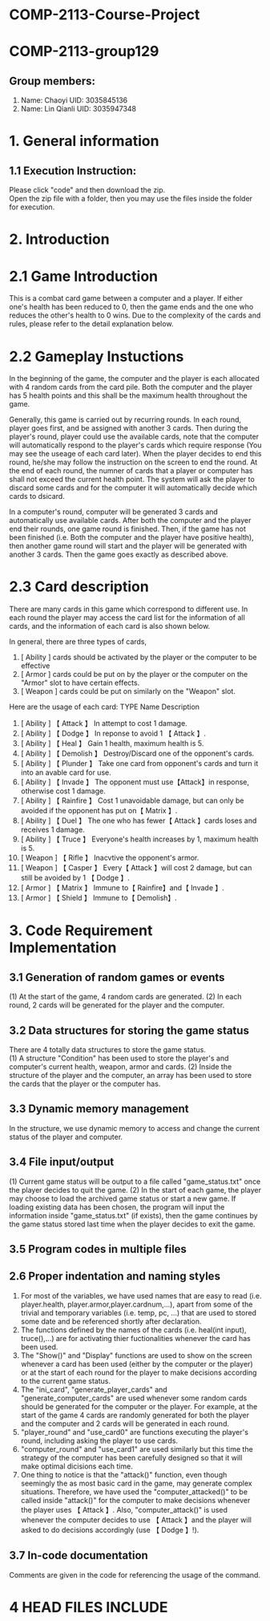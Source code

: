 # COMP-2113-Course-Project
# COMP-2113-group129
## Group members:
1. Name: Chaoyi   UID: 3035845136
2. Name: Lin Qianli  UID: 3035947348
# 1. General information  
## 1.1 Execution Instruction:
Please click "code" and then download the zip.  
Open the zip file with a folder, then you may use the files inside the folder for execution.

# 2. Introduction
# 2.1 Game Introduction
This is a combat card game between a computer and a player. If either one's health has been reduced to 0, then the game ends and the one who reduces the other's health to 0 wins. Due to the complexity of the cards and rules, please refer to the detail explanation below.
# 2.2 Gameplay Instuctions
In the beginning of the game, the computer and the player is each allocated with 4 random cards from the card pile. Both the computer and the player has 5 health points and this shall be the maximum health throughout the game.

Generally, this game is carried out by recurring rounds. In each round, player goes first, and be assigned with another 3 cards. Then during the player's round, player could use the available cards, note that the computer will automatically respond to the player's cards which require response (You may see the useage of each card later). When the player decides to end this round, he/she may follow the instruction on the screen to end the round. At the end of each round, the numner of cards that a player or computer has shall not exceed the current health point. The system will ask the player to discard some cards and for the computer it will automatically decide which cards to dsicard.

In a computer's round, computer will be generated 3 cards and automatically use available cards. After both the computer and the player end their rounds, one game round is finished. Then, if the game has not been finished (i.e. Both the computer and the player have positive health), then another game round will start and the player will be generated with another 3 cards. Then the game goes exactly as described above.
# 2.3 Card description
There are many cards in this game which correspond to different use. In each round the player may access the card list for the information of all cards, and the information of each card is also shown below.

In general, there are three types of cards, 

1. [ Ability ] cards should be activated by the player or the computer to be effective
2. [ Armor ] cards could be put on by the player or the computer on the "Armor" slot to have certain effects.
3. [ Weapon ] cards could be put on similarly on the "Weapon" slot.

Here are the usage of each card:
   TYPE          Name                      Description
1.  [ Ability ]    【 Attack 】       In attempt to cost 1 damage. 
2.  [ Ability ]    【 Dodge 】        In reponse to avoid 1 【 Attack 】.
3.  [ Ability ]    【 Heal 】         Gain 1 health, maximum health is 5.
4.  [ Ability ]    【 Demolish 】     Destroy/Discard one of the opponent's cards. 
5.  [ Ability ]    【 Plunder 】      Take one card from opponent's cards and turn it into an avable card for use.
6.  [ Ability ]    【 Invade 】       The opponent must use【Attack】in response, otherwise cost 1 damage.
7.  [ Ability ]    【 Rainfire 】     Cost 1 unavoidable damage, but can only be avoided if the opponent has put on【 Matrix 】.
8.  [ Ability ]    【 Duel 】         The one who has fewer【 Attack 】cards loses and receives 1 damage.
9.  [ Ability ]    【 Truce 】        Everyone's health increases by 1, maximum health is 5.
10. [ Weapon ]     【 Rifle 】        Inacvtive the opponent's armor.
11. [ Weapon ]     【 Casper 】       Every【 Attack 】will cost 2 damage, but can still be avoided by 1 【 Dodge 】.
12. [ Armor ]      【 Matrix 】       Immune to【 Rainfire】and【 Invade 】.
13. [ Armor ]      【 Shield 】       Immune to【 Demolish】.
 
# 3. Code Requirement Implementation
## 3.1 Generation of random games or events
(1) At the start of the game, 4 random cards are generated. 
(2) In each round, 2 cards will be generated for the player and the computer. 
## 3.2 Data structures for storing the game status
There are 4 totally data structures to store the game status.  
(1) A structure "Condition" has been used to store the player's and computer's current health, weapon, armor and cards.
(2) Inside the structure of the player and the computer, an array has been used to store the cards that the player or the computer has.
## 3.3 Dynamic memory management
In the structure, we use dynamic memory to access and change the current status of the player and computer. 
## 3.4 File input/output
(1) Current game status will be output to a file called "game_status.txt" once the player decides to quit the game.
(2) In the start of each game, the player may choose to load the archived game status or start a new game. If loading existing data has been chosen, the program will input the information inside "game_status.txt" (if exists), then the game continues by the game status stored last time when the player decides to exit the game.
## 3.5 Program codes in multiple files

## 2.6  Proper indentation and naming styles
1. For most of the variables, we have used names that are easy to read (i.e. player.health, player.armor,player.cardnum,...), apart from some of the trivial and temporary variables (i.e. temp, pc, ...) that are used to stored some date and be referenced shortly after declaration.
2. The functions defined by the names of the cards (i.e. heal(int input), truce(),...) are for activating thier fuctionalities whenever the card has been used.
3. The "Show()" and "Display" functions are used to show on the screen whenever a card has been used (either by the computer or the player) or at the start of each round for the player to make decisions according to the current game status.
4. The "ini_card", "generate_player_cards" and "generate_computer_cards" are used whenever some random cards should be generated for the computer or the player. For example, at the start of the game 4 cards are randomly generated for both the player and the computer and 2 cards will be generated in each round.
5. "player_round" and "use_card0" are functions executing the player's round, including asking the player to use cards.
6. "computer_round" and "use_card1" are used similarly but this time the strategy of the computer has been carefully designed so that it will make optimal dicisions each time.
7. One thing to notice is that the "attack()" function, even though seemingly the as most basic card in the game, may generate complex situations. Therefore, we have used the "computer_attacked()" to be called inside "attack()" for the computer to make decisions whenever the player uses 【 Attack 】. Also, "computer_attack()" is used whenever the computer decides to use 【 Attack 】and the player will asked to do decisions accordingly (use 【 Dodge 】!).
## 3.7  In-code documentation
Comments are given in the code for referencing the usage of the command.

# 4 HEAD FILES INCLUDE

